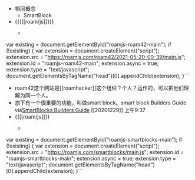 - 相同概念
    - SmartBlock
- {{{[[roam/js]]}}}
    - ```javascript
var existing = document.getElementById("roamjs-roam42-main");
if (!existing) {
  var extension = document.createElement("script");
  extension.src = "https://roamjs.com/roam42/2021-05-20-00-39/main.js";
  extension.id = "roamjs-roam42-main";
  extension.async = true;
  extension.type = "text/javascript";
  document.getElementsByTagName("head")[0].appendChild(extension);
}```
- roam42这个网站是[[roamhacker]]这个组织？个人？运作的，可以把他们理解为同一个人。
- 旗下有一个很重要的功能，叫做smart block。smart block Builders Guide
via[SmartBlocks Builders Guide](https://roamresearch.com/#/app/roamhacker/page/GH0401tnt)
[[20201229]] 上午9:37
- {{[[roam/js]]}}
    - ```javascript
var existing = document.getElementById("roamjs-smartblocks-main");
if (!existing) {
  var extension = document.createElement("script");
  extension.src = "https://roamjs.com/smartblocks/main.js";
  extension.id = "roamjs-smartblocks-main";
  extension.async = true;
  extension.type = "text/javascript";
  document.getElementsByTagName("head")[0].appendChild(extension);
}```
